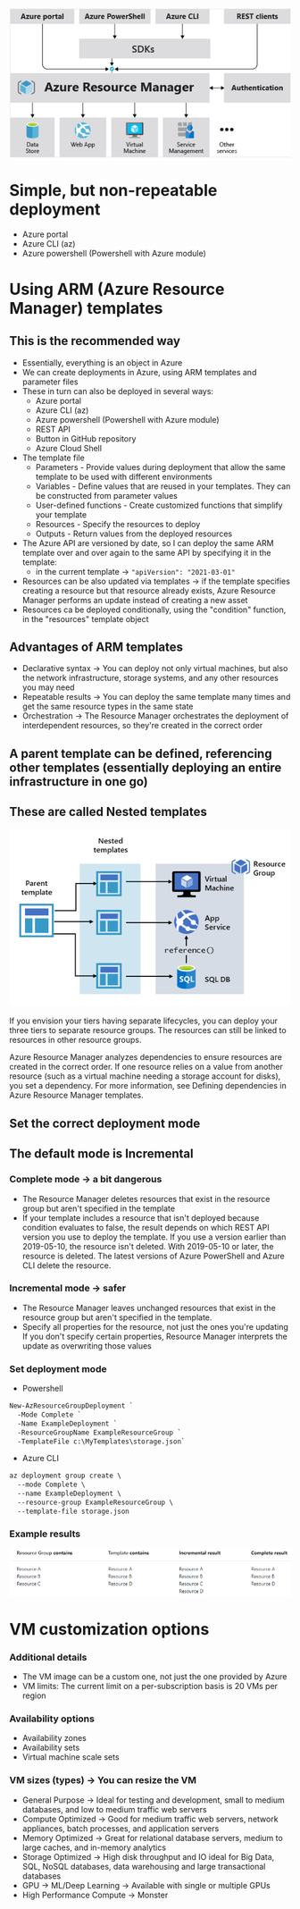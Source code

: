 ![img.png](img.png)

# Simple, but non-repeatable deployment
- Azure portal
- Azure CLI (az)
- Azure powershell (Powershell with Azure module)

# Using ARM (Azure Resource Manager) templates
## This is the recommended way
- Essentially, everything is an object in Azure
- We can create deployments in Azure, using ARM templates and parameter files
- These in turn can also be deployed in several ways:
    - Azure portal
    - Azure CLI (az)
    - Azure powershell (Powershell with Azure module)
    - REST API
    - Button in GitHub repository
    - Azure Cloud Shell
- The template file
  - Parameters - Provide values during deployment that allow the same template to be used with different environments
  - Variables - Define values that are reused in your templates. They can be constructed from parameter values
  - User-defined functions - Create customized functions that simplify your template
  - Resources - Specify the resources to deploy
  - Outputs - Return values from the deployed resources
- The Azure API are versioned by date, so I can deploy the same ARM template over and over again to the same API by specifying it in the template:
  - in the current template -> `"apiVersion": "2021-03-01"`
- Resources can be also updated via templates -> if the template specifies creating a resource but that resource already exists, Azure Resource Manager performs an update instead of creating a new asset
- Resources ca be deployed conditionally, using the "condition" function, in the "resources" template object

## Advantages of ARM templates
- Declarative syntax -> You can deploy not only virtual machines, but also the network infrastructure, storage systems, and any other resources you may need
- Repeatable results -> You can deploy the same template many times and get the same resource types in the same state
- Orchestration -> The Resource Manager orchestrates the deployment of interdependent resources, so they're created in the correct order

## A parent template can be defined, referencing other templates (essentially deploying an entire infrastructure in one go)
## These are called Nested templates
![img_1.png](img_1.png)

If you envision your tiers having separate lifecycles, you can deploy your three tiers to separate resource groups. 
The resources can still be linked to resources in other resource groups.

Azure Resource Manager analyzes dependencies to ensure resources are created in the correct order. 
If one resource relies on a value from another resource (such as a virtual machine needing a storage account for disks), 
you set a dependency. For more information, see Defining dependencies in Azure Resource Manager templates.

## Set the correct deployment mode
## The default mode is Incremental
### Complete mode -> a bit dangerous
- The Resource Manager deletes resources that exist in the resource group but aren't specified in the template
- If your template includes a resource that isn't deployed because condition evaluates to false, 
  the result depends on which REST API version you use to deploy the template. 
  If you use a version earlier than 2019-05-10, the resource isn't deleted. With 2019-05-10 or later, the resource is deleted. The latest versions of Azure PowerShell and Azure CLI delete the resource.

### Incremental mode -> safer
- The Resource Manager leaves unchanged resources that exist in the resource group but aren't specified in the template.
- Specify all properties for the resource, not just the ones you're updating
  If you don't specify certain properties, Resource Manager interprets the update as overwriting those values

### Set deployment mode
- Powershell
```
New-AzResourceGroupDeployment `
  -Mode Complete `
  -Name ExampleDeployment `
  -ResourceGroupName ExampleResourceGroup `
  -TemplateFile c:\MyTemplates\storage.json`
```
- Azure CLI
```
az deployment group create \
  --mode Complete \
  --name ExampleDeployment \
  --resource-group ExampleResourceGroup \
  --template-file storage.json
```

### Example results

![img_2.png](img_2.png)








# VM customization options

### Additional details 
- The VM image can be a custom one, not just the one provided by Azure
- VM limits: The current limit on a per-subscription basis is 20 VMs per region

### Availability options
- Availability zones
- Availability sets
- Virtual machine scale sets

### VM sizes (types) -> You can resize the VM
- General Purpose -> Ideal for testing and development, small to medium databases, and low to medium traffic web servers
- Compute Optimized	-> Good for medium traffic web servers, network appliances, batch processes, and application servers
- Memory Optimized -> Great for relational database servers, medium to large caches, and in-memory analytics
- Storage Optimized -> High disk throughput and IO ideal for Big Data, SQL, NoSQL databases, data warehousing and large transactional databases
- GPU -> ML/Deep Learning -> Available with single or multiple GPUs
- High Performance Compute -> Monster